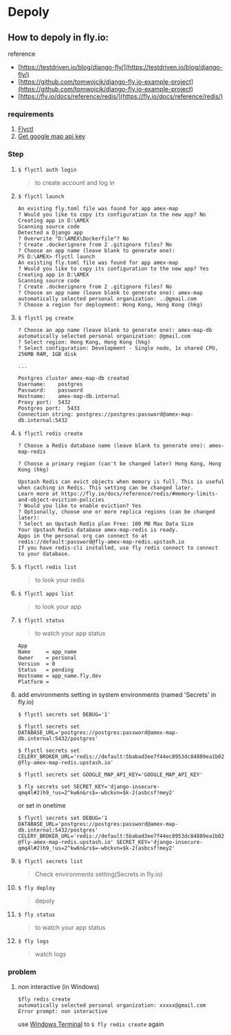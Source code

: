 # Depoly

## How to depoly in fly.io:

reference
*  [https://testdriven.io/blog/django-fly/](https://testdriven.io/blog/django-fly/)
*  [https://github.com/tomwojcik/django-fly.io-example-project](https://github.com/tomwojcik/django-fly.io-example-project)
*  [https://fly.io/docs/reference/redis/](https://fly.io/docs/reference/redis/)


### requirements

1. [Flyctl](https://fly.io/docs/flyctl/installing/)
1. [Get google map api key](wiki\google_api.md)

### Step
1.  ```$ flyctl auth login```
    > to create account and log in 

1. ```$ flyctl launch```

    ```
    An existing fly.toml file was found for app amex-map
    ? Would you like to copy its configuration to the new app? No
    Creating app in D:\AMEX
    Scanning source code
    Detected a Django app
    ? Overwrite "D:\AMEX\Dockerfile"? No
    ? Create .dockerignore from 2 .gitignore files? No
    ? Choose an app name (leave blank to generate one):
    PS D:\AMEX> flyctl launch
    An existing fly.toml file was found for app amex-map
    ? Would you like to copy its configuration to the new app? Yes
    Creating app in D:\AMEX
    Scanning source code
    ? Create .dockerignore from 2 .gitignore files? No
    ? Choose an app name (leave blank to generate one): amex-map
    automatically selected personal organization: ..@gmail.com
    ? Choose a region for deployment: Hong Kong, Hong Kong (hkg)
    ```

1. ```$ flyctl pg create```

    ```
    ? Choose an app name (leave blank to generate one): amex-map-db
    automatically selected personal organization: @gmail.com
    ? Select region: Hong Kong, Hong Kong (hkg)
    ? Select configuration: Development - Single node, 1x shared CPU, 256MB RAM, 1GB disk

    ...

    Postgres cluster amex-map-db created
    Username:    postgres
    Password:    password
    Hostname:    amex-map-db.internal
    Proxy port:  5432
    Postgres port:  5433
    Connection string: postgres://postgres:password@amex-map-db.internal:5432
    ```

1. ```$ flyctl redis create```
    ```
    ? Choose a Redis database name (leave blank to generate one): amex-map-redis

    ? Choose a primary region (can't be changed later) Hong Kong, Hong Kong (hkg)

    Upstash Redis can evict objects when memory is full. This is useful when caching in Redis. This setting can be changed later.
    Learn more at https://fly.io/docs/reference/redis/#memory-limits-and-object-eviction-policies
    ? Would you like to enable eviction? Yes
    ? Optionally, choose one or more replica regions (can be changed later):
    ? Select an Upstash Redis plan Free: 100 MB Max Data Size
    Your Upstash Redis database amex-map-redis is ready.
    Apps in the personal org can connect to at redis://default:password@fly-amex-map-redis.upstash.io
    If you have redis-cli installed, use fly redis connect to connect to your database.
    ```

1. ```$ flyctl redis list ```
    > to look your redis

1. ```$ flyctl apps list```
    > to look your app

1. ```$ flyctl status```
    > to watch your app status
    ```
    App
    Name     = app_name
    Owner    = personal
    Version  = 0
    Status   = pending
    Hostname = app_name.fly.dev
    Platform =
    ```

1. add environments setting in system environments (named 'Secrets' in fly.io)

    ```$ flyctl secrets set DEBUG='1'```

    ```$ flyctl secrets set DATABASE_URL='postgres://postgres:password@amex-map-db.internal:5432/postgres'```

    ```$ flyctl secrets set CELERY_BROKER_URL='redis://default:5babad3ee7f44ec8953dc84889ea1b02@fly-amex-map-redis.upstash.io'```

    ```$ flyctl secrets set GOOGLE_MAP_API_KEY='GOOGLE_MAP_API_KEY'```

    ```$ fly secrets set SECRET_KEY='django-insecure-qmq4l#2)h9_!us=2^kw6n&rs$=-wbckvn=$k-2(asbcsf!mey2'```

    or set in onetime

    ```$ flyctl secrets set DEBUG='1 DATABASE_URL='postgres://postgres:password@amex-map-db.internal:5432/postgres' CELERY_BROKER_URL='redis://default:5babad3ee7f44ec8953dc84889ea1b02@fly-amex-map-redis.upstash.io' SECRET_KEY='django-insecure-qmq4l#2)h9_!us=2^kw6n&rs$=-wbckvn=$k-2(asbcsf!mey2'```

1. ```$ flyctl secrets list```
    > Check environments setting(Secrets in fly.io)

1. ```$ fly deploy ```
    > depoly

1. ```$ fly status```
    > to watch your app status

1. ```$ fly logs```
    > watch logs








### problem

1. non interactive (in Windows)
    ```
    $fly redis create
    automatically selected personal organization: xxxxx@gmail.com
    Error prompt: non interactive
    ```
    use 
    [Windows Terminal](https://apps.microsoft.com/store/detail/windows-terminal/9N0DX20HK701?hl=en-us&gl=us) to ```$ fly redis create``` again

